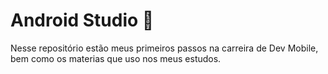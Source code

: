 # Android Studio :iphone:
Nesse repositório estão meus primeiros passos na carreira de Dev Mobile, bem como os materias que uso nos meus estudos.
